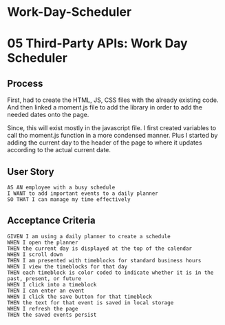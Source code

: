 # Work-Day-Scheduler

# 05 Third-Party APIs: Work Day Scheduler

## Process
First, had to create the HTML, JS, CSS files with the already existing code. And then linked a moment.js file to add the library in order to add the needed dates onto the page. 

Since, this will exist mostly in the javascript file. I first created variables to call tho moment.js function in a more condensed manner. Plus I started by adding the current day to the header of the page to where it updates according to the actual current date. 

## User Story

```
AS AN employee with a busy schedule
I WANT to add important events to a daily planner
SO THAT I can manage my time effectively
```

## Acceptance Criteria

``` 
GIVEN I am using a daily planner to create a schedule
WHEN I open the planner
THEN the current day is displayed at the top of the calendar
WHEN I scroll down
THEN I am presented with timeblocks for standard business hours
WHEN I view the timeblocks for that day
THEN each timeblock is color coded to indicate whether it is in the past, present, or future
WHEN I click into a timeblock
THEN I can enter an event
WHEN I click the save button for that timeblock
THEN the text for that event is saved in local storage
WHEN I refresh the page
THEN the saved events persist
```